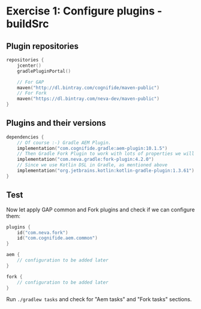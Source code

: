 # Exercise 1: Configure plugins - buildSrc

## Plugin repositories

```kotlin
repositories {
    jcenter()
    gradlePluginPortal()

    // For GAP
    maven("http://dl.bintray.com/cognifide/maven-public")
    // For Fork
    maven("https://dl.bintray.com/neva-dev/maven-public")
}
```

## Plugins and their versions

```kotlin
dependencies {
    // Of course :-) Gradle AEM Plugin.
    implementation("com.cognifide.gradle:aem-plugin:10.1.5")
    // Then Gradle Fork Plugin to work with lots of properties we will need.  
    implementation("com.neva.gradle:fork-plugin:4.2.0")
    // Since we use Kotlin DSL in Gradle, as mentioned above
    implementation("org.jetbrains.kotlin:kotlin-gradle-plugin:1.3.61")
}
```    

## Test

Now let apply GAP common and Fork plugins and check if we can configure them:

```kotlin
plugins {
    id("com.neva.fork")
    id("com.cognifide.aem.common")
}

aem {
    // configuration to be added later
}

fork {
    // configuration to be added later
}
```

Run `./gradlew tasks` and check for "Aem tasks" and "Fork tasks" sections.